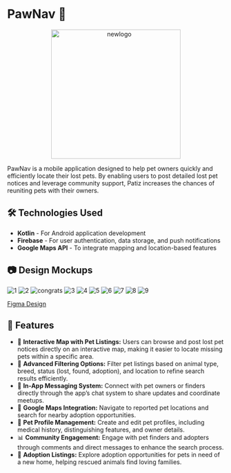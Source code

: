 

# PawNav 🐾
<p align="center">
  <img src="https://github.com/user-attachments/assets/220f9f9c-eb10-4c5c-b31c-543a48cc52fd" alt="newlogo" width="300"/>
</p>


PawNav is a mobile application designed to help pet owners quickly and efficiently locate their lost pets. By enabling users to post detailed lost pet notices and leverage community support, Patiz increases the chances of reuniting pets with their owners.

## 🛠️ Technologies Used

- **Kotlin** - For Android application development
- **Firebase** - For user authentication, data storage, and push notifications
- **Google Maps API** - To integrate mapping and location-based features

## 📷 Design Mockups


![1](https://github.com/user-attachments/assets/5d65868d-c6a8-484a-83a6-951eca0a2ea5)
![2](https://github.com/user-attachments/assets/f0f3bdb9-1134-46a6-961b-589bc7bce189)
![congrats](https://github.com/user-attachments/assets/5c9fd714-4eb6-46f6-b169-a94de2d1c022)
![3](https://github.com/user-attachments/assets/f4e4b33d-9572-4610-b9a9-d4fca4c6698a)
![4](https://github.com/user-attachments/assets/2edf010c-0a2b-4949-b611-bc57fef5a1b7)
![5](https://github.com/user-attachments/assets/c581d585-ef7a-4caf-a357-1d4d0f670a6d)
![6](https://github.com/user-attachments/assets/68a6fa15-6e33-4199-a67d-fee5a1cae65c)
![7](https://github.com/user-attachments/assets/17f353e5-1f5a-474a-8616-906ae5d21603)
![8](https://github.com/user-attachments/assets/7983c6a7-68a0-4e4e-834b-55fec0a0212a)
![9](https://github.com/user-attachments/assets/e2b774eb-6704-4012-b25f-b409de3cb791)

[Figma Design](https://www.figma.com/design/ILIdfczHOZmogFV9pPNNXZ/PawNav?node-id=7-268&t=F0jYINzdCSipIKrq-1)


## 🚀 Features

- 📍 **Interactive Map with Pet Listings:** Users can browse and post lost pet notices directly on an interactive map, making it easier to locate missing pets within a specific area.
- 🔎 **Advanced Filtering Options:** Filter pet listings based on animal type, breed, status (lost, found, adoption), and location to refine search results efficiently.
- 📨 **In-App Messaging System:** Connect with pet owners or finders directly through the app’s chat system to share updates and coordinate meetups.
- 📍 **Google Maps Integration:** Navigate to reported pet locations and search for nearby adoption opportunities.
- 🐾 **Pet Profile Management:** Create and edit pet profiles, including medical history, distinguishing features, and owner details.
- 📊 **Community Engagement:** Engage with pet finders and adopters through comments and direct messages to enhance the search process.
- 🏡 **Adoption Listings:** Explore adoption opportunities for pets in need of a new home, helping rescued animals find loving families.
